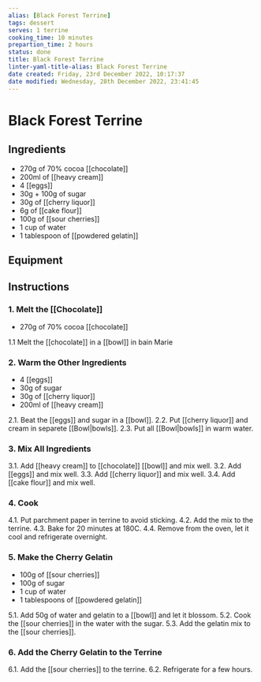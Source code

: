 ```yaml
---
alias: [Black Forest Terrine]
tags: dessert
serves: 1 terrine
cooking_time: 10 minutes
prepartion_time: 2 hours
status: done
title: Black Forest Terrine
linter-yaml-title-alias: Black Forest Terrine
date created: Friday, 23rd December 2022, 10:17:37
date modified: Wednesday, 28th December 2022, 23:41:45
---
```


# Black Forest Terrine

## Ingredients

* 270g of 70% cocoa [[chocolate]]
* 200ml of [[heavy cream]]
* 4 [[eggs]]
* 30g + 100g of sugar
* 30g of [[cherry liquor]]
* 6g of [[cake flour]]
* 100g of [[sour cherries]]
* 1 cup of water
* 1 tablespoon of [[powdered gelatin]]

## Equipment

## Instructions

### 1. Melt the [[Chocolate]]

* 270g of 70% cocoa [[chocolate]]

1.1 Melt the [[chocolate]] in a [[bowl]] in bain Marie

### 2. Warm the Other Ingredients

* 4 [[eggs]]
* 30g of sugar
* 30g of [[cherry liquor]]
* 200ml of [[heavy cream]]

2.1. Beat the [[eggs]] and sugar in a [[bowl]].
2.2. Put [[cherry liquor]] and cream in separete [[Bowl|bowls]].
2.3. Put all [[Bowl|bowls]] in warm water.

### 3. Mix All Ingredients

3.1. Add [[heavy cream]] to [[chocolate]] [[bowl]] and mix well.
3.2. Add [[eggs]] and mix well.
3.3. Add [[cherry liquor]] and mix well.
3.4. Add [[cake flour]] and mix well.

### 4. Cook

4.1. Put parchment paper in terrine to avoid sticking.
4.2. Add the mix to the terrine.
4.3. Bake for 20 minutes at 180C.
4.4. Remove from the oven, let it cool and refrigerate overnight.

### 5. Make the Cherry Gelatin

* 100g of [[sour cherries]]
* 100g of sugar
* 1 cup of water
* 1 tablespoons of [[powdered gelatin]]

5.1. Add 50g of water and gelatin to a [[bowl]] and let it blossom.
5.2. Cook the [[sour cherries]] in the water with the sugar.
5.3. Add the gelatin mix to the [[sour cherries]].

### 6. Add the Cherry Gelatin to the Terrine

6.1. Add the [[sour cherries]] to the terrine.
6.2. Refrigerate for a few hours.